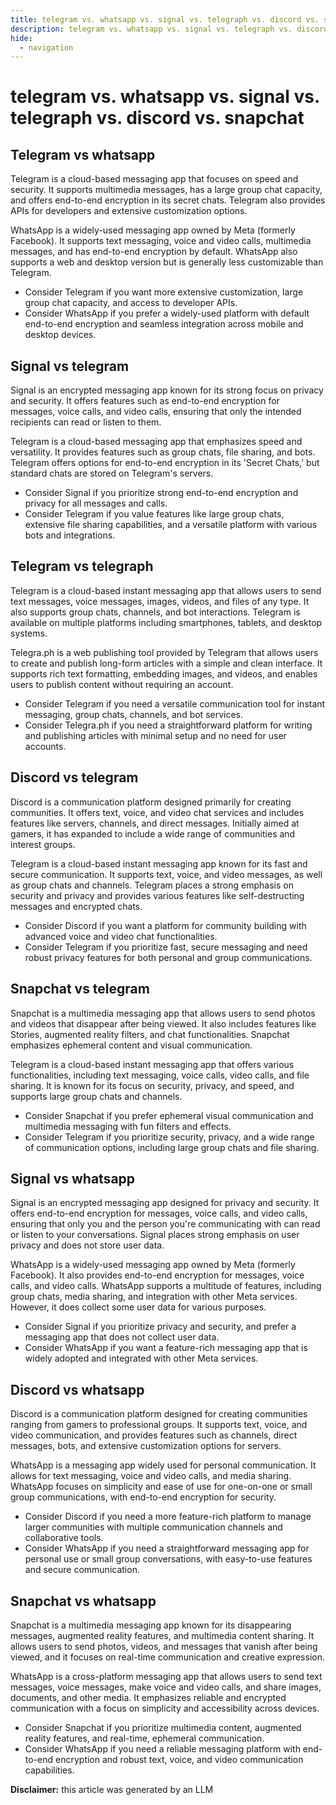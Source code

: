 ```yaml
---
title: telegram vs. whatsapp vs. signal vs. telegraph vs. discord vs. snapchat
description: telegram vs. whatsapp vs. signal vs. telegraph vs. discord vs. snapchat
hide:
  - navigation
---
```

# telegram vs. whatsapp vs. signal vs. telegraph vs. discord vs. snapchat

## Telegram vs whatsapp

Telegram is a cloud-based messaging app that focuses on speed and security. It supports multimedia messages, has a large group chat capacity, and offers end-to-end encryption in its secret chats. Telegram also provides APIs for developers and extensive customization options.

WhatsApp is a widely-used messaging app owned by Meta (formerly Facebook). It supports text messaging, voice and video calls, multimedia messages, and has end-to-end encryption by default. WhatsApp also supports a web and desktop version but is generally less customizable than Telegram.

- Consider Telegram if you want more extensive customization, large group chat capacity, and access to developer APIs.
- Consider WhatsApp if you prefer a widely-used platform with default end-to-end encryption and seamless integration across mobile and desktop devices.


## Signal vs telegram

Signal is an encrypted messaging app known for its strong focus on privacy and security. It offers features such as end-to-end encryption for messages, voice calls, and video calls, ensuring that only the intended recipients can read or listen to them.

Telegram is a cloud-based messaging app that emphasizes speed and versatility. It provides features such as group chats, file sharing, and bots. Telegram offers options for end-to-end encryption in its 'Secret Chats,' but standard chats are stored on Telegram's servers.

- Consider Signal if you prioritize strong end-to-end encryption and privacy for all messages and calls.
- Consider Telegram if you value features like large group chats, extensive file sharing capabilities, and a versatile platform with various bots and integrations.


## Telegram vs telegraph

Telegram is a cloud-based instant messaging app that allows users to send text messages, voice messages, images, videos, and files of any type. It also supports group chats, channels, and bot interactions. Telegram is available on multiple platforms including smartphones, tablets, and desktop systems.

Telegra.ph is a web publishing tool provided by Telegram that allows users to create and publish long-form articles with a simple and clean interface. It supports rich text formatting, embedding images, and videos, and enables users to publish content without requiring an account.

- Consider Telegram if you need a versatile communication tool for instant messaging, group chats, channels, and bot services.
- Consider Telegra.ph if you need a straightforward platform for writing and publishing articles with minimal setup and no need for user accounts.


## Discord vs telegram

Discord is a communication platform designed primarily for creating communities. It offers text, voice, and video chat services and includes features like servers, channels, and direct messages. Initially aimed at gamers, it has expanded to include a wide range of communities and interest groups.

Telegram is a cloud-based instant messaging app known for its fast and secure communication. It supports text, voice, and video messages, as well as group chats and channels. Telegram places a strong emphasis on security and privacy and provides various features like self-destructing messages and encrypted chats.

- Consider Discord if you want a platform for community building with advanced voice and video chat functionalities.
- Consider Telegram if you prioritize fast, secure messaging and need robust privacy features for both personal and group communications.


## Snapchat vs telegram

Snapchat is a multimedia messaging app that allows users to send photos and videos that disappear after being viewed. It also includes features like Stories, augmented reality filters, and chat functionalities. Snapchat emphasizes ephemeral content and visual communication.

Telegram is a cloud-based instant messaging app that offers various functionalities, including text messaging, voice calls, video calls, and file sharing. It is known for its focus on security, privacy, and speed, and supports large group chats and channels.

- Consider Snapchat if you prefer ephemeral visual communication and multimedia messaging with fun filters and effects.
- Consider Telegram if you prioritize security, privacy, and a wide range of communication options, including large group chats and file sharing.


## Signal vs whatsapp

Signal is an encrypted messaging app designed for privacy and security. It offers end-to-end encryption for messages, voice calls, and video calls, ensuring that only you and the person you're communicating with can read or listen to your conversations. Signal places strong emphasis on user privacy and does not store user data.

WhatsApp is a widely-used messaging app owned by Meta (formerly Facebook). It also provides end-to-end encryption for messages, voice calls, and video calls. WhatsApp supports a multitude of features, including group chats, media sharing, and integration with other Meta services. However, it does collect some user data for various purposes.

- Consider Signal if you prioritize privacy and security, and prefer a messaging app that does not collect user data.
- Consider WhatsApp if you want a feature-rich messaging app that is widely adopted and integrated with other Meta services.


## Discord vs whatsapp

Discord is a communication platform designed for creating communities ranging from gamers to professional groups. It supports text, voice, and video communication, and provides features such as channels, direct messages, bots, and extensive customization options for servers.

WhatsApp is a messaging app widely used for personal communication. It allows for text messaging, voice and video calls, and media sharing. WhatsApp focuses on simplicity and ease of use for one-on-one or small group communications, with end-to-end encryption for security.

- Consider Discord if you need a more feature-rich platform to manage larger communities with multiple communication channels and collaborative tools.
- Consider WhatsApp if you need a straightforward messaging app for personal use or small group conversations, with easy-to-use features and secure communication.


## Snapchat vs whatsapp

Snapchat is a multimedia messaging app known for its disappearing messages, augmented reality features, and multimedia content sharing. It allows users to send photos, videos, and messages that vanish after being viewed, and it focuses on real-time communication and creative expression.

WhatsApp is a cross-platform messaging app that allows users to send text messages, voice messages, make voice and video calls, and share images, documents, and other media. It emphasizes reliable and encrypted communication with a focus on simplicity and accessibility across devices.

- Consider Snapchat if you prioritize multimedia content, augmented reality features, and real-time, ephemeral communication.
- Consider WhatsApp if you need a reliable messaging platform with end-to-end encryption and robust text, voice, and video communication capabilities.


**Disclaimer:** this article was generated by an LLM